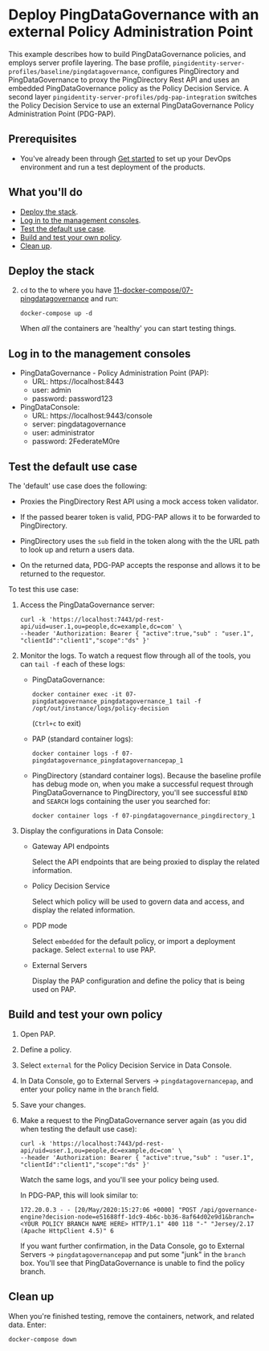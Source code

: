 # Deploy PingDataGovernance with an external Policy Administration Point

This example describes how to build PingDataGovernance policies, and employs server profile layering. The base profile, `pingidentity-server-profiles/baseline/pingdatagovernance`, configures PingDirectory and PingDataGovernance to proxy the PingDirectory Rest API and uses an embedded PingDataGovernance policy as the Policy Decision Service. A second layer `pingidentity-server-profiles/pdg-pap-integration` switches the Policy Decision Service to use an external PingDataGovernance Policy Administration Point (PDG-PAP).

## Prerequisites

* You've already been through [Get started](getStarted.md) to set up your DevOps environment and run a test deployment of the products.

## What you'll do

* [Deploy the stack](#deploy-the-stack).
* [Log in to the management consoles](#log-in-to-the-management-consoles).
* [Test the default use case](#test-the-default-use-case).
* [Build and test your own policy](#build-and-test-your-own-policy).
* [Clean up](#clean-up).

## Deploy the stack

2. `cd` to the to where you have  [11-docker-compose/07-pingdatagovernance](https://github.com/pingidentity/pingidentity-devops-getting-started/tree/master/11-docker-compose/07-pingdatagovernance) and run: 
   
   ```shell
   docker-compose up -d
   ```

   When _all_ the containers are 'healthy' you can start testing things. 

## Log in to the management consoles

- PingDataGovernance - Policy Administration Point (PAP): 
  - URL: https://localhost:8443
  - user: admin
  - password: password123
- PingDataConsole: 
    - URL: https://localhost:9443/console
    - server: pingdatagovernance
    - user: administrator
    - password: 2FederateM0re

## Test the default use case

The 'default' use case does the following:
  
-  Proxies the PingDirectory Rest API using a mock access token validator.

-  If the passed bearer token is valid, PDG-PAP allows it to be forwarded to PingDirectory.

-  PingDirectory uses the `sub` field in the token along with the the URL path to look up and return a users data. 

-  On the returned data, PDG-PAP accepts the response and allows it to be returned to the requestor. 

To test this use case:

1. Access the PingDataGovernance server: 

   ```shell
   curl -k 'https://localhost:7443/pd-rest-api/uid=user.1,ou=people,dc=example,dc=com' \
   --header 'Authorization: Bearer { "active":true,"sub" : "user.1", "clientId":"client1","scope":"ds" }' 
   ```

2. Monitor the logs. To watch a request flow through all of the tools, you can `tail -f` each of these logs:

   - PingDataGovernance: 
  
     ```shell
     docker container exec -it 07-pingdatagovernance_pingdatagovernance_1 tail -f /opt/out/instance/logs/policy-decision 
     ```
     (`Ctrl+c` to exit)

   - PAP (standard container logs): 
     
     ```shell
     docker container logs -f 07-pingdatagovernance_pingdatagovernancepap_1
     ```

   - PingDirectory (standard container logs). Because the baseline profile has debug mode on, when you make a successful request through PingDataGovernance to PingDirectory, you'll see successful `BIND` and `SEARCH` logs containing the user you searched for: 
     
     ```shell
     docker container logs -f 07-pingdatagovernance_pingdirectory_1
     ```

3. Display the configurations in Data Console:
    
   - Gateway API endpoints 
     
     Select the API endpoints that are being proxied to display the related information. 

   - Policy Decision Service 
   
     Select which policy will be used to govern data and access, and display the related information.

   - PDP mode 
     
     Select `embedded` for the default policy, or import a deployment package. Select `external` to use PAP.
     
   - External Servers
     
     Display the PAP configuration and define the policy that is being used on PAP. 

## Build and test your own policy

1. Open PAP.
   
2. Define a policy. 
   
3. Select `external` for the Policy Decision Service in Data Console.
   
4. In Data Console, go to External Servers -> `pingdatagovernancepap`, and enter your policy name in the `branch` field.
   
5. Save your changes.

6. Make a request to the PingDataGovernance server again (as you did when testing the default use case):
   
   ```shell
   curl -k 'https://localhost:7443/pd-rest-api/uid=user.1,ou=people,dc=example,dc=com' \
   --header 'Authorization: Bearer { "active":true,"sub" : "user.1", "clientId":"client1","scope":"ds" }' 
   ```

   Watch the same logs, and you'll see your policy being used. 

   In PDG-PAP, this will look similar to:

   ```shell
   172.20.0.3 - - [20/May/2020:15:27:06 +0000] "POST /api/governance-engine?decision-node=e51688ff-1dc9-4b6c-bb36-8af64d02e9d1&branch=<YOUR POLICY BRANCH NAME HERE> HTTP/1.1" 400 118 "-" "Jersey/2.17 (Apache HttpClient 4.5)" 6
   ```

   If you want further confirmation, in the Data Console, go to External Servers -> `pingdatagovernancepap` and put some "junk" in the `branch` box. You'll see that PingDataGovernance is unable to find the policy branch. 


## Clean up 

When you're finished testing, remove the containers, network, and related data. Enter:

```shell
docker-compose down
```